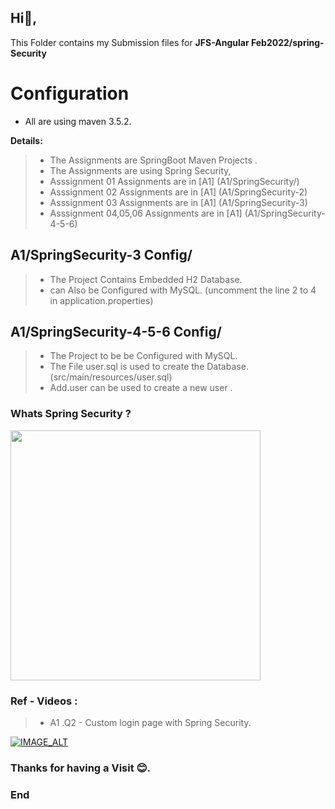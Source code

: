 
## Hi👋, 

 This Folder contains my Submission files for  **JFS-Angular Feb2022/spring-Security**

#  Configuration
 -  All are using maven 3.5.2.
  
**Details:**
> - The  Assignments are SpringBoot Maven Projects .
> - The  Assignments are using  Spring Security, 
> - Asssignment 01 Assignments are in [A1] (A1/SpringSecurity/)
> - Asssignment 02 Assignments are in [A1] (A1/SpringSecurity-2)
>  - Asssignment 03 Assignments are in [A1] (A1/SpringSecurity-3)
>  - Asssignment 04,05,06 Assignments are in [A1] (A1/SpringSecurity-4-5-6)

##  A1/SpringSecurity-3 Config/
>- The Project Contains Embedded H2 Database.
>- can Also be Configured with  MySQL.  (uncomment the line 2 to 4 in application.properties)

##  A1/SpringSecurity-4-5-6 Config/
>- The Project to be be Configured with  MySQL. 
> - The File user.sql is used to create the Database. (src/main/resources/user.sql) 
> - Add.user can be used to create a new user . 


### Whats Spring Security ? 

<img src="https://1.bp.blogspot.com/-mBTz291Kp7M/YaJCI-FEWUI/AAAAAAAAcTk/B5uZTTtnXisUxmzNQ0IbJc9U5ZAFHIWRACLcBGAsYHQ/s832/Authentication-Authorization-Meme%2528k%2Bhimaanshu%2Bshuklaa%2529.jpg" style: width= 400px,height-400px; >

### Ref - Videos : 
> - A1 .Q2 -      Custom login page with Spring Security.

[![IMAGE_ALT](https://img.youtube.com/vi/yoTohM2jYhs/1.jpg)](https://www.youtube.com/watch?v=yoTohM2jYhs)


### Thanks for having a Visit 😊.
### End